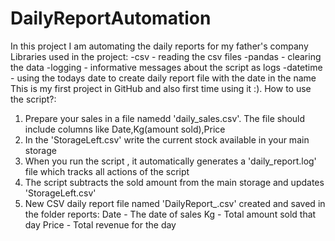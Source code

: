 # DailyReportAutomation
In this project I am automating the daily reports for my father's company
Libraries used in the project:
-csv - reading the csv files
-pandas - clearing the data
-logging - informative messages about the script as logs
-datetime - using the todays date to create daily report file with the date in the name
This is my first project in GitHub and also first time using it :).
How to use the script?:
1. Prepare your sales in a file namedd 'daily_sales.csv'. The file should include columns like Date,Kg(amount sold),Price
2. In the 'StorageLeft.csv' write the current stock available in your main storage
3. When you run the script , it automatically generates a 'daily_report.log' file which tracks all actions of the script
4. The script subtracts the sold amount from the main storage and updates 'StorageLeft.csv'
5. New CSV daily report file named 'DailyReport_<YYYY-MM-DD>.csv' created and saved in the folder reports:
  Date - The date of sales
  Kg - Total amount sold that day
  Price - Total revenue for the day
